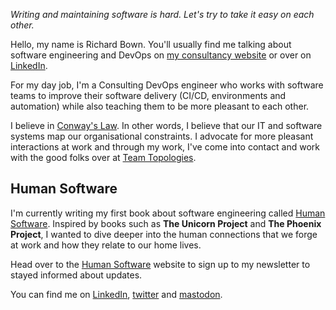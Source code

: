 _Writing and maintaining software is hard. Let's try to take it easy on each other._

Hello, my name is Richard Bown. You'll usually find me talking about software engineering and DevOps on [my consultancy website](https://richardwbown.com) or over on [LinkedIn](https://www.linkedin.com/in/richard-bown/).

For my day job, I'm a Consulting DevOps engineer who works with software teams to improve their software delivery (CI/CD, environments and automation) while also teaching them to be more pleasant to each other.

I believe in [Conway's Law](https://en.wikipedia.org/wiki/Conway%27s_law). In other words, I believe that our IT and software systems map our organisational constraints.
I advocate for more pleasant interactions at work and through my work, I've come into contact and work with the good folks over at [Team Topologies](https://teamtopologies.com/).


## Human Software

I'm currently writing my first book about software engineering called [Human Software](https://humansoftware.page). Inspired by books such as **The Unicorn Project** and **The Phoenix Project**, I wanted to dive deeper into  the human connections that we forge at work and how they relate to our home lives.

Head over to the [Human Software](https://humansoftware.page) website to sign up to my newsletter to stayed informed about updates.

You can find me on [LinkedIn](https://www.linkedin.com/in/richard-bown/), [twitter](https://twitter.com/bown_rw) and [mastodon](https://mastodon.social/@bownie).

<script async data-uid="1848a31170" src="https://richardbown.ck.page/1848a31170/index.js"></script>
